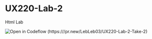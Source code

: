 # UX220-Lab-2
Html Lab 

![Open in Codeflow](https://developer.stackblitz.com/img/open_in_codeflow.svg)
(https:///pr.new/LebLeb03/UX220-Lab-2-Take-2)
